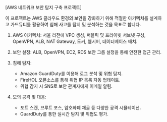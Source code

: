 [AWS 네트워크 보안 탐지 구축 프로젝트]

이 프로젝트는 AWS 클라우드 환경의 보안을 강화하기 위해 적절한 아키텍처를 설계하고 가드듀티를 활용하여 침해 사고를 탐지 및 분석하는 것을 목표로 합니다.

1. AWS 아키텍처: 서울 리전에 VPC 생성, 퍼블릭 및 프라이빗 서브넷 구성, OpenVPN, ALB, NAT Gateway, 도커, 웹서버, 데이터베이스 배치.

2. 보안 설정: ALB, OpenVPN, EC2, RDS 보안 그룹 설정을 통해 안전한 접근 관리.

3. 침해 탐지:
   - Amazon GuardDuty를 이용해 로그 분석 및 위협 탐지.
   - FireHOL 오픈소스를 통해 위협 IP 목록 자동 업데이트.
   - 위협 감지 시 SNS로 보안 관계자에게 이메일 알림.

4. 모의 공격 및 대응:
   - 포트 스캔, 브루트 포스, 암호화폐 채굴 등 다양한 공격 시뮬레이션.
   - GuardDuty를 통한 실시간 탐지 및 위협도 평가.
